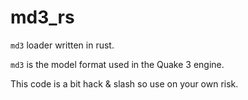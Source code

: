# md3_rs

`md3` loader written in rust.

`md3` is the model format used in the Quake 3 engine.

This code is a bit hack & slash so use on your own risk.
